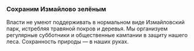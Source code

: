 ### Сохраним Измайлово зелёным
Власти не умеют поддерживать в нормальном виде Измайловский парк, истребляя травяной покров и деревья. Мы организуем регулярные субботники и общественные кампании в защиту нашего леса. Сохранность природы — в наших руках. 
